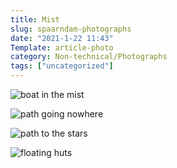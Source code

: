```yaml
---
title: Mist
slug: spaarndam-photographs
date: "2021-1-22 11:43"
Template: article-photo
category: Non-technical/Photographs
tags: ["uncategorized"]
---
```


![boat in the mist](/static/images/photos/boat_in_mist.jpeg)

![path going nowhere](/static/images/photos/path_to_knowwhere.jpeg)

![path to the stars](/static/images/photos/path_to_the_stars.jpeg)

![floating huts](/static/images/photos/floating_huts.jpeg)
